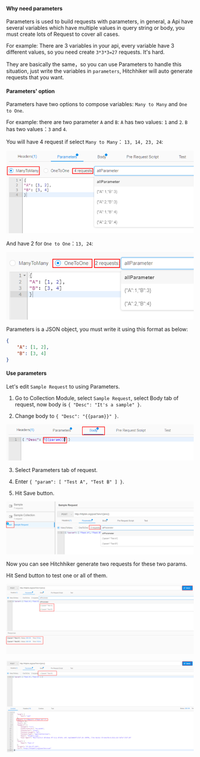 #### Why need parameters

Parameters is used to build requests with parameters, in general, a Api have several variables which have multiple values in query string or body, you must create lots of Request to cover all cases. 

For example: 
There are 3 variables in your api, every variable have 3 different values, so you need create `3*3*3=27` requests. It's hard.

They are basically the same，so you can use Parameters to handle this situation, just write the variables in `parameters`, Hitchhiker will auto generate requests that you want.

#### Parameters' option

Parameters have two options to compose variables: `Many to Many` and `One to One`. 

For example: there are two parameter `A` and `B`:
`A` has two values: `1` and `2`.
`B` has two values：`3` and `4`.

You will have 4 request if select `Many to Many`： `13, 14, 23, 24`:

![](https://raw.githubusercontent.com/brookshi/images/master/Hitchhiker/simple_tutorial/param_many.png)

And have 2 for `One to One`：`13, 24`:

![](https://raw.githubusercontent.com/brookshi/images/master/Hitchhiker/simple_tutorial/param_one.png)

Parameters is a JSON object, you must write it using this format as below:
``` json
{
    "A": [1, 2],
    "B": [3, 4]
}
```

#### Use parameters

Let's edit `Sample Request` to using Parameters.

1. Go to Collection Module, select `Sample Request`, select Body tab of request, now body is `{ "Desc": "It's a sample" }`.

2. Change body to `{ "Desc": "{{param}}" }`.

![](https://raw.githubusercontent.com/brookshi/images/master/Hitchhiker/simple_tutorial/param_body.png)

3. Select Parameters tab of request.

4. Enter `{ "param": [ "Test A", "Test B" ] }`.

5. Hit Save button.

![](https://raw.githubusercontent.com/brookshi/images/master/Hitchhiker/simple_tutorial/param_save.png)

Now you can see Hitchhiker generate two requests for these two params.

Hit Send button to test one or all of them.

![](https://raw.githubusercontent.com/brookshi/images/master/Hitchhiker/simple_tutorial/param_send_all.png)

![](https://raw.githubusercontent.com/brookshi/images/master/Hitchhiker/simple_tutorial/param_send_one.png)